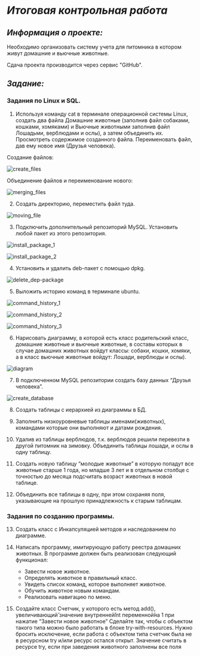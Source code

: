 # *Итоговая контрольная работа*

## *Информация о проекте:*

Необходимо организовать систему учета для питомника в котором живут
домашние и вьючные животные.

Сдача проекта производится через сервис "GitHub".

## *Задание:*

### Задания по Linux и SQL.

1. Используя команду cat в терминале операционной системы Linux, создать
два файла Домашние животные (заполнив файл собаками, кошками,
хомяками) и Вьючные животными заполнив файл Лошадьми, верблюдами и
ослы), а затем объединить их. Просмотреть содержимое созданного файла.
Переименовать файл, дав ему новое имя (Друзья человека).

Создание файлов:

![create_files](https://github.com/daniil-koblov/Control_work_on_specialization/blob/main/image/task_one_i_1.png?raw=true)

Объединение файлов и переименование нового:

![merging_files](https://github.com/daniil-koblov/Control_work_on_specialization/blob/main/image/task_one_i_2.png?raw=true)

2. Создать директорию, переместить файл туда.

![moving_file](https://github.com/daniil-koblov/Control_work_on_specialization/blob/main/image/task_two_i_1.png?raw=true)

3. Подключить дополнительный репозиторий MySQL. Установить любой пакет
из этого репозитория.

![install_package_1](https://github.com/daniil-koblov/Control_work_on_specialization/blob/main/image/task_three_i_1.png?raw=true)

![install_package_2](https://github.com/daniil-koblov/Control_work_on_specialization/blob/main/image/task_three_i_2.png?raw=true)

4. Установить и удалить deb-пакет с помощью dpkg.

![delete_dep-package](https://github.com/daniil-koblov/Control_work_on_specialization/blob/main/image/task_four_i_1.png?raw=true)

5. Выложить историю команд в терминале ubuntu.

![command_history_1](https://github.com/daniil-koblov/Control_work_on_specialization/blob/main/image/task_five_i_1.png?raw=true)

![command_history_2](https://github.com/daniil-koblov/Control_work_on_specialization/blob/main/image/task_five_i_2.png?raw=true)

![command_history_3](https://github.com/daniil-koblov/Control_work_on_specialization/blob/main/image/task_five_i_3.png?raw=true)

6. Нарисовать диаграмму, в которой есть класс родительский класс, домашние
животные и вьючные животные, в составы которых в случае домашних
животных войдут классы: собаки, кошки, хомяки, а в класс вьючные животные
войдут: Лошади, верблюды и ослы).

![diagram](https://github.com/daniil-koblov/Control_work_on_specialization/blob/main/image/task_six_i_1.png?raw=true)

7. В подключенном MySQL репозитории создать базу данных “Друзья
человека”.

![create_database](https://github.com/daniil-koblov/Control_work_on_specialization/blob/main/image/task_seven_i_1.png?raw=true)

8. Создать таблицы с иерархией из диаграммы в БД.

9. Заполнить низкоуровневые таблицы именами(животных), командами
которые они выполняют и датами рождения.

10. Удалив из таблицы верблюдов, т.к. верблюдов решили перевезти в другой
питомник на зимовку. Объединить таблицы лошади, и ослы в одну таблицу.

11. Создать новую таблицу “молодые животные” в которую попадут все
животные старше 1 года, но младше 3 лет и в отдельном столбце с точностью
до месяца подсчитать возраст животных в новой таблице.

12. Объединить все таблицы в одну, при этом сохраняя поля, указывающие на
прошлую принадлежность к старым таблицам.

### Задания по созданию программы.

13. Создать класс с Инкапсуляцией методов и наследованием по диаграмме.

14. Написать программу, имитирующую работу реестра домашних животных.
В программе должен быть реализован следующий функционал:

    * Завести новое животное.
    * Определять животное в правильный класс.
    * Увидеть список команд, которое выполняет животное.
    * Обучить животное новым командам.
    * Реализовать навигацию по меню.

15. Создайте класс Счетчик, у которого есть метод add(), увеличивающий̆
значение внутренней̆int переменной̆на 1 при нажатие “Завести новое
животное” Сделайте так, чтобы с объектом такого типа можно было работать в
блоке try-with-resources. Нужно бросить исключение, если работа с объектом
типа счетчик была не в ресурсном try и/или ресурс остался открыт. Значение
считать в ресурсе try, если при заведения животного заполнены все поля